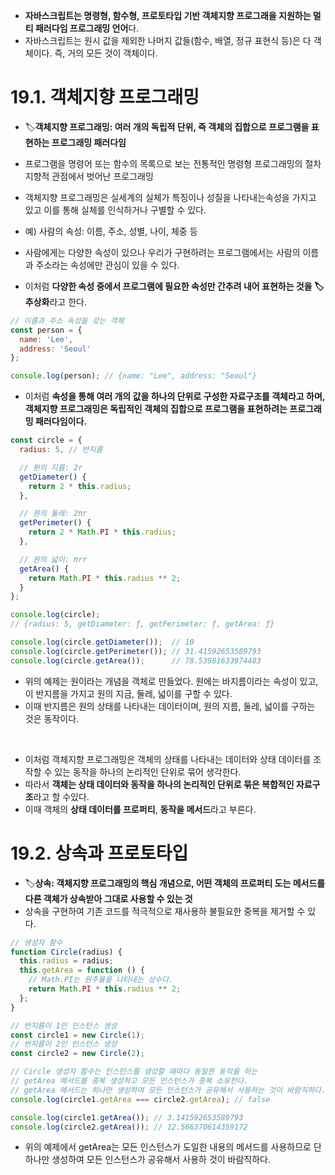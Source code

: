 - **자바스크립트는 명령형, 함수형, 프로토타입 기반 객체지향 프로그래을 지원하는 멀티 패러다임 프로그래밍 언어**다.
- 자바스크립트는 원시 값을 제외한 나머지 값들(함수, 배열, 정규 표현식 등)은 다 객체이다. 즉, 거의 모든 것이 객체이다.

# 19.1. 객체지향 프로그래밍
- 🏷️**객체지향 프로그래밍: 여러 개의 독립적 단위, 즉 객체의 집합으로 프로그램을 표현하는 프로그래밍 패러다임**
- 프로그램을 명령어 또는 함수의 목록으로 보는 전통적인 명령형 프로그래밍의 절차지향적 관점에서 벗어난 프로그래밍
- 객체지향 프로그래밍은 실세계의 실체가 특징이나 성질을 나타내는속성을 가지고 있고 이를 통해 실체를 인식하거나 구별할 수 있다.
- 예) 사람의 속성: 이름, 주소, 성별, 나이, 체중 등

- 사람에게는 다양한 속성이 있으나 우리가 구현하려는 프로그램에서는 사람의 이름과 주소라는 속성에만 관심이 있을 수 있다.
- 이처럼 **다양한 속성 중에서 프로그램에 필요한 속성만 간추려 내어 표현하는 것을 🏷️추상화**라고 한다.
```javascript
// 이름과 주소 속성을 갖는 객체
const person = {
  name: 'Lee',
  address: 'Seoul'
};

console.log(person); // {name: "Lee", address: "Seoul"}
```
- 이처럼 **속성을 통해 여러 개의 값을 하나의 단위로 구성한 자료구조를 객체라고 하며, 객체지향 프로그래밍은 독립적인 객체의 집합으로 프로그램을 표현하려는 프로그래밍 패러다임이다.**
```javascript
const circle = {
  radius: 5, // 반지름

  // 원의 지름: 2r
  getDiameter() {
    return 2 * this.radius;
  },

  // 원의 둘레: 2πr
  getPerimeter() {
    return 2 * Math.PI * this.radius;
  },

  // 원의 넓이: πrr
  getArea() {
    return Math.PI * this.radius ** 2;
  }
};

console.log(circle);
// {radius: 5, getDiameter: ƒ, getPerimeter: ƒ, getArea: ƒ}

console.log(circle.getDiameter());  // 10
console.log(circle.getPerimeter()); // 31.41592653589793
console.log(circle.getArea());      // 78.53981633974483
```
- 위의 예제는 원이라는 개념을 객체로 만들었다. 원에는 바지름이라는 속성이 있고, 이 반지름을 가지고 원의 지금, 둘레, 넓이를 구할 수 있다.
- 이때 반지름은 원의 상태를 나타내는 데이터이며, 원의 지름, 둘레, 넓이를 구하는 것은 동작이다.
<br />

- 이처럼 객체지향 프로그래밍은 객체의 상태를 나타내는 데이터와 상태 데이터를 조작할 수 있는 동작을 하나의 논리적인 단위로 묶어 생각한다.
- 따라서 **객체는 상태 데이터와 동작을 하나의 논리적인 단위로 묶은 복합적인 자료구조**라고 할 수있다.
- 이때 객체의 **상태 데이터를 프로퍼티**, **동작을 메서드**라고 부른다.

# 19.2. 상속과 프로토타입
- 🏷️**상속: 객체지향 프로그래밍의 핵심 개념으로, 어떤 객체의 프로퍼티 도는 메서드를 다른 객체가 상속받아 그대로 사용할 수 있는 것**
- 상속을 구현하여 기존 코드를 적극적으로 재사용하 불필요한 중복을 제거할 수 있다.
```javascript
// 생성자 함수
function Circle(radius) {
  this.radius = radius;
  this.getArea = function () {
    // Math.PI는 원주율을 나타내는 상수다.
    return Math.PI * this.radius ** 2;
  };
}

// 반지름이 1인 인스턴스 생성
const circle1 = new Circle(1);
// 반지름이 2인 인스턴스 생성
const circle2 = new Circle(2);

// Circle 생성자 함수는 인스턴스를 생성할 때마다 동일한 동작을 하는
// getArea 메서드를 중복 생성하고 모든 인스턴스가 중복 소유한다.
// getArea 메서드는 하나만 생성하여 모든 인스턴스가 공유해서 사용하는 것이 바람직하다.
console.log(circle1.getArea === circle2.getArea); // false

console.log(circle1.getArea()); // 3.141592653589793
console.log(circle2.getArea()); // 12.566370614359172
```
- 위의 예제에서 getArea는 모든 인스턴스가 도일한 내용의 메서드를 사용하므로 단하나만 생성하여 모든 인스턴스가 공유해서 사용하 것이 바람직하다. 
